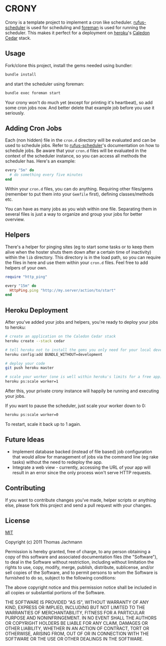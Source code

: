 CRONY
=====

Crony is a template project to implement a cron like scheduler. [rufus-scheduler](https://github.com/jmettraux/rufus-scheduler) is used for scheduling and [foreman](https://github.com/ddollar/foreman) is used for running the scheduler. This makes it perfect for a deployment on [heroku](http://heroku.com)'s [Caledon Cedar](http://devcenter.heroku.com/articles/cedar) stack.


Usage
-----

Fork/clone this project, install the gems needed using bundler:

```bash
bundle install
```

and start the scheduler using foreman:

```bash
bundle exec foreman start
```

Your crony won't do much yet (except for printing it's heartbeat), so add some cron jobs now. And better delete that example job before you use it seriously.


Adding Cron Jobs
----------------

Each (non hidden) file in the `cron.d` directory will be evaluated and can be used to schedule jobs. Refer to [rufus-scheduler](https://github.com/jmettraux/rufus-scheduler)'s documentation on how to schedule jobs. Be aware that your `cron.d` files will be evaluated in the context of the scheduler instance, so you can access all methods the scheduler has. Here's an example:

```ruby
every "5m" do
  # do something every five minutes
end
```

Within your `cron.d` files, you can do anything. Requiring other files/gems (remember to put them into your `Gemfile` first), defining classes/methods etc.

You can have as many jobs as you wish within one file. Separating them in several files is just a way to organize and group your jobs for better overview.


Helpers
-------

There's a helper for pinging sites (eg to start some tasks or to keep them alive when the hoster shuts them down after a certain time of inactivity) within the `lib` directory. This directory is in the load path, so you can require the files in here and use them within your `cron.d` files. Feel free to add helpers of your own.

```ruby
require "http_ping"

every "15m" do
  HttpPing.ping "http://my.server/action/to/start"
end
```


Heroku Deployment
-----------------

After you've added your jobs and helpers, you're ready to deploy your jobs to heroku:

```bash
# create an application on the Caledon Cedar stack
heroku create --stack cedar

# tell heroku not to install the gems you only need for your local development/testing
heroku config:add BUNDLE_WITHOUT=development

# deploy your code
git push heroku master

# scale your worker (one is well within heroku's limits for a free app)
heroku ps:scale worker=1
```

After this, your private crony instance will happily be running and executing your jobs.

If you want to pause the scheduler, just scale your worker down to 0:

```bash
heroku ps:scale worker=0
```

To restart, scale it back up to 1 again.


Future Ideas
------------

* Implement database backed (instead of file based) job configuration that would allow for management of jobs via the command line (eg rake tasks) without the need to redeploy the app.
* Integrate a web view - currently, accessing the URL of your app will result in an error since the only process won't serve HTTP requests.


Contributing
------------

If you want to contribute changes you've made, helper scripts or anything else, please fork this project and send a pull request with your changes.


License
-------

[MIT](http://www.opensource.org/licenses/mit-license.php)

Copyright (c) 2011 Thomas Jachmann

Permission is hereby granted, free of charge, to any person obtaining a copy of this software and associated documentation files (the "Software"), to deal in the Software without restriction, including without limitation the rights to use, copy, modify, merge, publish, distribute, sublicense, and/or sell copies of the Software, and to permit persons to whom the Software is furnished to do so, subject to the following conditions:

The above copyright notice and this permission notice shall be included in all copies or substantial portions of the Software.

THE SOFTWARE IS PROVIDED "AS IS", WITHOUT WARRANTY OF ANY KIND, EXPRESS OR IMPLIED, INCLUDING BUT NOT LIMITED TO THE WARRANTIES OF MERCHANTABILITY, FITNESS FOR A PARTICULAR PURPOSE AND NONINFRINGEMENT. IN NO EVENT SHALL THE AUTHORS OR COPYRIGHT HOLDERS BE LIABLE FOR ANY CLAIM, DAMAGES OR OTHER LIABILITY, WHETHER IN AN ACTION OF CONTRACT, TORT OR OTHERWISE, ARISING FROM, OUT OF OR IN CONNECTION WITH THE SOFTWARE OR THE USE OR OTHER DEALINGS IN THE SOFTWARE.